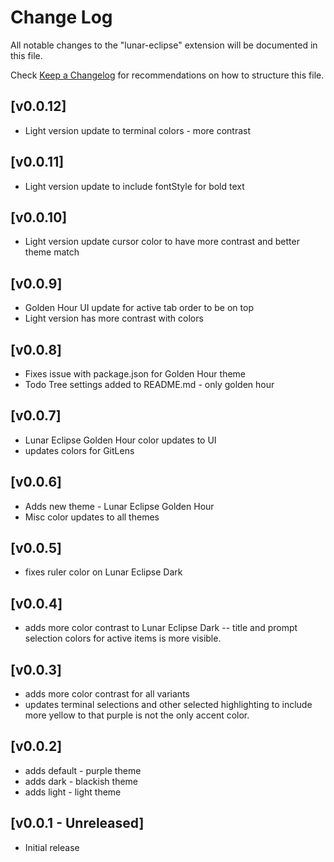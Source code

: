 # Change Log

All notable changes to the "lunar-eclipse" extension will be documented in this file.

Check [Keep a Changelog](http://keepachangelog.com/) for recommendations on how to structure this file.

## [v0.0.12]
- Light version update to terminal colors - more contrast

## [v0.0.11]

- Light version update to include fontStyle for bold text

## [v0.0.10]

- Light version update cursor color to have more contrast and better theme match

## [v0.0.9]

- Golden Hour UI update for active tab order to be on top
- Light version has more contrast with colors

## [v0.0.8]

- Fixes issue with package.json for Golden Hour theme
- Todo Tree settings added to README.md - only golden hour

## [v0.0.7]

- Lunar Eclipse Golden Hour color updates to UI
- updates colors for GitLens

## [v0.0.6]

- Adds new theme - Lunar Eclipse Golden Hour
- Misc color updates to all themes

## [v0.0.5]

- fixes ruler color on Lunar Eclipse Dark

## [v0.0.4]

- adds more color contrast to Lunar Eclipse Dark
  -- title and prompt selection colors for active items is more visible.

## [v0.0.3]

- adds more color contrast for all variants
- updates terminal selections and other selected highlighting to include more yellow to that purple is not the only accent color.

## [v0.0.2]

- adds default - purple theme
- adds dark - blackish theme
- adds light - light theme

## [v0.0.1 - Unreleased]

- Initial release
